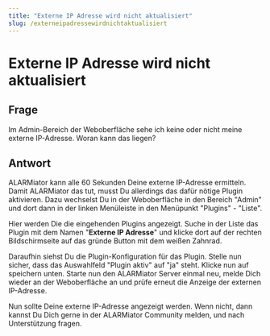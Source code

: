 ```yaml
---
title: "Externe IP Adresse wird nicht aktualisiert"
slug: /externeipadressewirdnichtaktualisiert
---
```


# Externe IP Adresse wird nicht aktualisiert

## Frage



Im Admin-Bereich der Weboberfläche sehe ich keine oder nicht meine externe IP-Adresse. Woran kann das liegen?



## Antwort



ALARMiator kann alle 60 Sekunden Deine externe IP-Adresse ermitteln. Damit ALARMiator das tut, musst Du allerdings das dafür nötige Plugin aktivieren. Dazu wechselst Du in der Weboberfläche in den Bereich "Admin" und dort dann in der linken Menüleiste in den Menüpunkt "Plugins" - "Liste".



Hier werden Die die eingehenden Plugins angezeigt. Suche in der Liste das Plugin mit dem Namen "**Externe IP Adresse**" und klicke dort auf der rechten Bildschirmseite auf das gründe Button mit dem weißen Zahnrad.



Daraufhin siehst Du die Plugin-Konfiguration für das Plugin. Stelle nun sicher, dass das Auswahlfeld "Plugin aktiv" auf "ja" steht. Klicke nun auf speichern unten. Starte nun den ALARMiator Server einmal neu, melde Dich wieder an der Weboberfläche an und prüfe erneut die Anzeige der externen IP-Adresse.



Nun sollte Deine externe IP-Adresse angezeigt werden. Wenn nicht, dann kannst Du Dich gerne in der ALARMiator Community melden, und nach Unterstützung fragen.
